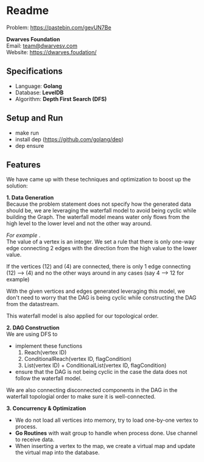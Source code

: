 # Readme

Problem: https://pastebin.com/gevUN7Be  


**Dwarves Foundation**  
Email: team@dwarvesv.com   
Website: https://dwarves.foudation/  

## Specifications
* Language: **Golang**  
* Database: **LevelDB**   
* Algorithm: **Depth First Search (DFS)**  


## Setup and Run
- make run
- install dep (https://github.com/golang/dep)
- dep ensure


## Features
We have came up with these techniques and optimization to boost up the solution:

**1.  Data Generation**  
Because the problem statement does not specify how the generated data should be, we are leveraging the waterfall model to avoid being cyclic while building the Graph. The waterfall model means water only flows from the high level to the lower level and not the other way around.

*For example* .   
The value of a vertex is an integer. We set a rule that there is only one-way edge connecting 2 edges with the direction from the high value to the lower value.

If the vertices (12) and (4) are connected, there is only 1 edge connecting (12) --> (4) and no the other ways around in any cases (say 4 --> 12 for example)

With the given vertices and edges generated leveraging this model, we don't need to worry that the DAG is being cyclic while constructing the DAG from the datastream.

This waterfall model is also applied for our topological order.

**2.  DAG Construction**  
We are using DFS to
* implement these functions
    1) Reach(vertex ID)
    2) ConditionalReach(vertex ID, flagCondition)
    3) List(vertex ID) + ConditionalList(vertex ID, flagCondition)
* ensure that the DAG is not being cyclic in the case the data does not follow the waterfall model.

We are also connecting disconnected components in the DAG in the waterfall topologial order to make sure it is well-connected.


**3.  Concurrency & Optimization**
* We do not load all vertices into memory, try to load one-by-one vertex to process.
* **Go Routines** with wait group to handle when process done. Use channel to receive data.
* When inserting a vertex to the map, we create a virtual map and update the virtual map into the database.
